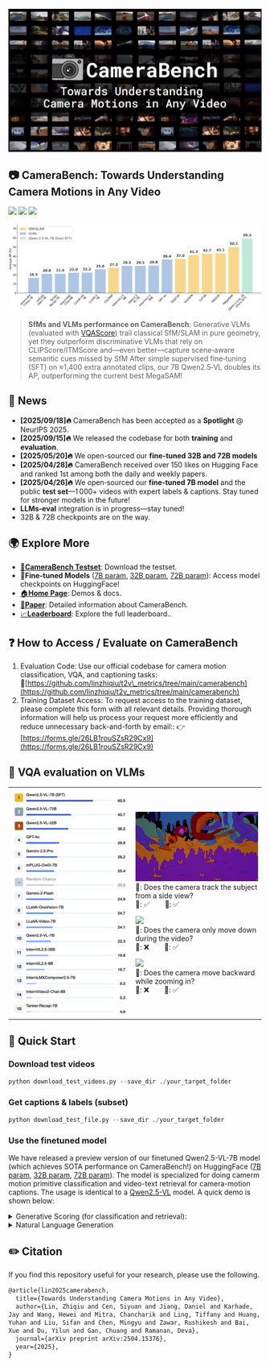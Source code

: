 <p align="center">
  <img src="https://github.com/sy77777en/CameraBench/blob/main/images/CameraBench.png" width="600">
</p>

## 📷 **CameraBench: Towards Understanding Camera Motions in Any Video**  

[![](https://img.shields.io/badge/arXiv-2504.15376-b31b1b.svg?logo=arxiv&logoColor=white)](https://arxiv.org/abs/2504.15376)
[![](https://img.shields.io/badge/%F0%9F%8F%A0%20_Homepage-4285F4?color=4285F4&logoColor=white)](https://linzhiqiu.github.io/papers/camerabench/)
[![](https://img.shields.io/badge/%F0%9F%A4%97%20_CameraBench_testset-FF9B00?color=FF9B00&logoColor=white)](https://huggingface.co/datasets/syCen/CameraBench)

![Demo GIF](./images/sfm_vs_vlm.jpg)
> **SfMs and VLMs performance on CameraBench**: Generative VLMs (evaluated with [VQAScore](https://linzhiqiu.github.io/papers/vqascore/)) trail classical SfM/SLAM in pure geometry, yet they outperform discriminative VLMs that rely on CLIPScore/ITMScore and—even better—capture scene‑aware semantic cues missed by SfM
> After simple supervised fine‑tuning (SFT) on ≈1,400 extra annotated clips, our 7B Qwen2.5‑VL doubles its AP, outperforming the current best MegaSAM!

## 📰 News
- **[2025/09/18]🔥** CameraBench has been accepted as a **Spotlight** @ NeurIPS 2025.
- **[2025/09/15]🔥** We released the codebase for both **training** and **evaluation**.
- **[2025/05/20]🔥** We open-sourced our **fine-tuned 32B and 72B models**
- **[2025/04/28]🔥** CameraBench received over 150 likes on Hugging Face and ranked 1st among both the daily and weekly papers.
- **[2025/04/26]🔥** We open‑sourced our **fine‑tuned 7B model** and the public **test set**—1 000+ videos with expert labels & captions. Stay tuned for stronger models in the future!
- **LLMs‑eval** integration is in progress—stay tuned!
- 32B & 72B checkpoints are on the way.

## 🌍 Explore More
- [🤗**CameraBench Testset**](https://huggingface.co/datasets/syCen/CameraBench): Download the testset.
- 🚀**Fine-tuned Models** ([7B param](https://huggingface.co/chancharikm/qwen2.5-vl-7b-cam-motion-preview), [32B param](https://huggingface.co/chancharikm/qwen2.5-vl-32b-cam-motion-preview), [72B param](https://huggingface.co/chancharikm/qwen2.5-vl-72b-cam-motion-preview)): Access model checkpoints on HuggingFace!
- [🏠**Home Page**](https://linzhiqiu.github.io/papers/camerabench/): Demos & docs.
- [📖**Paper**](https://arxiv.org/abs/2504.15376): Detailed information about CameraBench.
- [📈**Leaderboard**](https://sy77777en.github.io/CameraBench/leaderboard/table.html): Explore the full leaderboard..

## ❓ How to Access / Evaluate on CameraBench
1. Evaluation Code:
   Use our official codebase for camera motion classification, VQA, and captioning tasks:
   🔗[https://github.com/linzhiqiu/t2v\_metrics/tree/main/camerabench](https://github.com/linzhiqiu/t2v_metrics/tree/main/camerabench)
3. Training Dataset Access:
   To request access to the training dataset, please complete this form with all relevant details. Providing thorough information will help us process your request more efficiently and reduce unnecessary back-and-forth by email::
   👉 [https://forms.gle/26LB1rouSZsR29Cx9](https://forms.gle/26LB1rouSZsR29Cx9)

## 🔎 VQA evaluation on VLMs

<table>
  <tr>
    <td>
    <div style="display: flex; flex-direction: column; gap: 1em;">
      <img src="./images/VQA-leaderboard.png" width="440">
     </div>
    </td>
    <td>
      <div style="display: flex; flex-direction: column; gap: 1em;">
        <div>        
          <img src="./images/8-1.gif" width="405"><br>
          🤔: Does the camera track the subject from a side view? <br>
          🤖: ✅  &nbsp;&nbsp;&nbsp;&nbsp;&nbsp;&nbsp; 🙋: ✅
        </div>
        <div>
          <img src="./images/8-2.gif" width="405"><br>
          🤔: Does the camera only move down during the video? <br>
          🤖: ❌  &nbsp;&nbsp;&nbsp;&nbsp;&nbsp;&nbsp; 🙋: ✅
        </div>
        <div>
          <img src="./images/8-3.gif" width="405"><br>
          🤔: Does the camera move backward while zooming in? <br>
          🤖: ❌  &nbsp;&nbsp;&nbsp;&nbsp;&nbsp;&nbsp; 🙋: ✅
        </div>
      </div>
    </td>
  </tr>
</table>

## 🚀 Quick Start

### Download test videos
```python
python download_test_videos.py --save_dir ./your_target_folder
```

### Get captions & labels (subset)
```python
python download_test_file.py --save_dir ./your_target_folder
```

### Use the finetuned model

We have released a preview version of our finetuned Qwen2.5-VL-7B model (which achieves SOTA performance on CameraBench!) on HuggingFace ([7B param](https://huggingface.co/chancharikm/qwen2.5-vl-7b-cam-motion-preview), [32B param](https://huggingface.co/chancharikm/qwen2.5-vl-32b-cam-motion-preview), [72B param](https://huggingface.co/chancharikm/qwen2.5-vl-72b-cam-motion-preview)). The model is specialized for doing camerm motion primitive classification and video-text retrieval for camera-motion captions. The usage is identical to a [Qwen2.5-VL](https://github.com/QwenLM/Qwen2.5-VL) model. A quick demo is shown below:
<details>
<summary>Generative Scoring (for classification and retrieval):</summary>
  
We have two ways of using our model for this application. The first is the recommended `t2v_metrics` approach which we recommend. The latter is a back-up approach directly using Qwen2.5-VL's inference demo.

1. `t2v_metrics` Approach
```python
# Install the package using: pip install git+https://github.com/chancharikmitra/t2v_metrics.git

import t2v_metrics

### For a single (video, text) pair:
qwen_score = t2v_metrics.VQAScore(model='qwen2.5-vl-7b', checkpoint='chancharikm/qwen2.5-vl-7b-cam-motion-preview') 
video = "videos/baby.mp4" # a video path in string format
text = "a baby crying"
# Calculate probability of "Yes" response
score = qwen_score(images=[video], texts=[text])
``` 
For more details, please refer to the t2v_metrics [fork](https://github.com/chancharikmitra/t2v_metrics.git).

2. Qwen2.5-VL Inference Code Approach
  
```python
# Import necessary libraries
from transformers import Qwen2_5_VLForConditionalGeneration, AutoProcessor
from qwen_vl_utils import process_vision_info
import torch

# Load the model
model = Qwen2_5_VLForConditionalGeneration.from_pretrained(
    "chancharikm/qwen2.5-vl-7b-cam-motion-preview", torch_dtype="auto", device_map="auto"
)
processor = AutoProcessor.from_pretrained("Qwen/Qwen2.5-VL-7B-Instruct")

# Prepare input data
video_path = "file:///path/to/video1.mp4"
text_description = "the camera tilting upward"
question = f"Does this video show \"{text_description}\"?"

# Format the input for the model
messages = [
    {
        "role": "user",
        "content": [
            {
                "type": "video",
                "video": video_path,
                "fps": 8.0,  # Recommended FPS for optimal inference
            },
            {"type": "text", "text": question},
        ],
    }
]

text = processor.apply_chat_template(
    messages, tokenize=False, add_generation_prompt=True
)
image_inputs, video_inputs, video_kwargs = process_vision_info(messages, return_video_kwargs=True)
inputs = processor(
    text=[text],
    images=image_inputs,
    videos=video_inputs,
    padding=True,
    return_tensors="pt",
    **video_kwargs
)
inputs = inputs.to("cuda")

# Generate with score output
with torch.inference_mode():
    outputs = model.generate(
        **inputs,
        max_new_tokens=1,
        do_sample=False,  # Use greedy decoding to get reliable logprobs
        output_scores=True,
        return_dict_in_generate=True
    )

# Calculate probability of "Yes" response
scores = outputs.scores[0]
probs = torch.nn.functional.softmax(scores, dim=-1)
yes_token_id = processor.tokenizer.encode("Yes")[0]
score = probs[0, yes_token_id].item()

print(f"Video: {video_path}")
print(f"Description: '{text_description}'")
print(f"Score: {score:.4f}")
```
</details>

<details>
<summary>Natural Language Generation</summary>

We have two ways of using our model for this application. The first is the recommended `t2v_metrics` approach which we recommend. The latter is a back-up approach directly using Qwen2.5-VL's inference demo.

1. `t2v_metrics` Approach

```python
# Install the package using: pip install git+https://github.com/chancharikmitra/t2v_metrics.git

import t2v_metrics

### For a single (video, text) pair:
qwen_score = t2v_metrics.VQAScore(model='qwen2.5-vl-7b', checkpoint='chancharikm/qwen2.5-vl-7b-cam-motion-preview') 
video = "videos/baby.mp4" # a video path in string format
text =  "Please describe this image: "
# Calculate probability of "Yes" response
score = qwen_score.model.generate(images=[video], texts=[text])
``` 
For more details, please refer to the t2v_metrics [fork](https://github.com/chancharikmitra/t2v_metrics.git).

2. Qwen2.5-VL Inference Code Approach
  
```python
# The model is trained on 8.0 FPS which we recommend for optimal inference

from transformers import Qwen2_5_VLForConditionalGeneration, AutoProcessor
from qwen_vl_utils import process_vision_info

# default: Load the model on the available device(s)
model = Qwen2_5_VLForConditionalGeneration.from_pretrained(
    "chancharikm/qwen2.5-vl-7b-cam-motion-preview", torch_dtype="auto", device_map="auto"
)

# We recommend enabling flash_attention_2 for better acceleration and memory saving, especially in multi-image and video scenarios.
# model = Qwen2_5_VLForConditionalGeneration.from_pretrained(
#     "chancharikm/qwen2.5-vl-7b-cam-motion-preview",
#     torch_dtype=torch.bfloat16,
#     attn_implementation="flash_attention_2",
#     device_map="auto",
# )

# default processor
processor = AutoProcessor.from_pretrained("Qwen/Qwen2.5-VL-7B-Instruct")

messages = [
    {
        "role": "user",
        "content": [
            {
                "type": "video",
                "video": "file:///path/to/video1.mp4",
                "fps": 8.0,
            },
            {"type": "text", "text": "Describe the camera motion in this video."},
        ],
    }
]

text = processor.apply_chat_template(
    messages, tokenize=False, add_generation_prompt=True
)
image_inputs, video_inputs, video_kwargs = process_vision_info(messages, return_video_kwargs=True)
inputs = processor(
    text=[text],
    images=image_inputs,
    videos=video_inputs,
    fps=fps,
    padding=True,
    return_tensors="pt",
    **video_kwargs,
)
inputs = inputs.to("cuda")

# Inference
generated_ids = model.generate(**inputs, max_new_tokens=128)
generated_ids_trimmed = [
    out_ids[len(in_ids) :] for in_ids, out_ids in zip(inputs.input_ids, generated_ids)
]
output_text = processor.batch_decode(
    generated_ids_trimmed, skip_special_tokens=True, clean_up_tokenization_spaces=False
)
print(output_text)
```
</details>

## ✏️ Citation

If you find this repository useful for your research, please use the following.
```
@article{lin2025camerabench,
  title={Towards Understanding Camera Motions in Any Video},
  author={Lin, Zhiqiu and Cen, Siyuan and Jiang, Daniel and Karhade, Jay and Wang, Hewei and Mitra, Chancharik and Ling, Tiffany and Huang, Yuhan and Liu, Sifan and Chen, Mingyu and Zawar, Rushikesh and Bai, Xue and Du, Yilun and Gan, Chuang and Ramanan, Deva},
  journal={arXiv preprint arXiv:2504.15376},
  year={2025},
}
```
